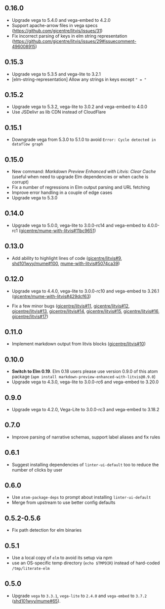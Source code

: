 ## 0.16.0

- Upgrade vega to 5.4.0 and vega-embed to 4.2.0
- Support apache-arrow files in vega specs (https://github.com/gicentre/litvis/issues/31)
- Fix incorrect parsing of keys in elm string representation (https://github.com/gicentre/litvis/issues/29#issuecomment-496008915)

## 0.15.3

- Upgrade vega to 5.3.5 and vega-lite to 3.2.1
- \[elm-string-representation] Allow any strings in keys except `" = "`

## 0.15.2

- Upgrade vega to 5.3.2, vega-lite to 3.0.2 and vega-embed to 4.0.0
- Use JSDelivr as lib CDN instead of CloudFlare

## 0.15.1

- Downgrade vega from 5.3.0 to 5.1.0 to avoid `Error: Cycle detected in dataflow graph`

## 0.15.0

- New command: _Markdown Preview Enhanced with Litvis: Clear Cache_ (useful when need to upgrade Elm dependencies or when cache is corrupt)
- Fix a number of regressions in Elm output parsing and URL fetching
- Improve error handling in a couple of edge cases
- Upgrade vega to 5.3.0

## 0.14.0

- Upgrade vega to 5.0.0, vega-lite to 3.0.0-rc14 and vega-embed to 4.0.0-rc1 ([gicentre/mume-with-litvis#11bc9651](https://github.com/gicentre/mume-with-litvis/commit/11bc96514feedadd7e125398f3fee3fc5ff3a630))

## 0.13.0

- Add ability to highlight lines of code ([gicentre/litvis#9](https://github.com/gicentre/litvis/issues/9), [shd101wyy/mume#100](https://github.com/shd101wyy/mume/pull/100), [mume-with-litvis#5074ca39](https://github.com/gicentre/mume-with-litvis/commit/5074ca39a24ff86ef8ddc63c35f33b212e2da984))

## 0.12.0

- Upgrade vega to 4.4.0, vega-lite to 3.0.0-rc10 and vega-embed to 3.26.1 ([gicentre/mume-with-litvis#429dcf63](https://github.com/gicentre/mume-with-litvis/commit/429dcf6370191cfc8b421923a6283d4f7bdc7625))

- Fix a few minor bugs ([gicentre/litvis#11](https://github.com/gicentre/litvis/issue/11),
  [gicentre/litvis#12](https://github.com/gicentre/litvis/issue/12),
  [gicentre/litvis#13](https://github.com/gicentre/litvis/issue/13),
  [gicentre/litvis#14](https://github.com/gicentre/litvis/issue/14),
  [gicentre/litvis#15](https://github.com/gicentre/litvis/issue/15),
  [gicentre/litvis#16](https://github.com/gicentre/litvis/issue/16),
  [gicentre/litvis#17](https://github.com/gicentre/litvis/issue/17))

## 0.11.0

- Implement markdown output from litvis blocks ([gicentre/litvis#10](https://github.com/gicentre/litvis/pull/10))

## 0.10.0

- **Switch to Elm 0.19**. Elm 0.18 users please use version 0.9.0 of this atom package (`apm install markdown-preview-enhanced-with-litvis@0.9.0`)
- Upgrade vega to 4.3.0, vega-lite to 3.0.0-rc6 and vega-embed to 3.20.0

## 0.9.0

- Upgrade vega to 4.2.0, Vega-Lite to 3.0.0-rc3 and vega-embed to 3.18.2

## 0.7.0

- Improve parsing of narrative schemas, support label aliases and fix rules

## 0.6.1

- Suggest installing dependencies of `linter-ui-default` too to reduce the number of clicks by user

## 0.6.0

- Use `atom-package-deps` to prompt about installing `linter-ui-default`
- Merge from upstream to use better config defaults

## 0.5.2-0.5.6

- Fix path detection for elm binaries

## 0.5.1

- Use a local copy of `elm` to avoid its setup via npm
- use an OS-specific temp directory (`echo $TMPDIR`) instead of hard-coded `/tmp/literate-elm`

## 0.5.0

- Upgrade `vega` to `3.3.1`, `vega-lite` to `2.4.0` and `vega-embed` to `3.7.2` ([shd101wyy/mume#65](https://github.com/shd101wyy/mume/pull/65)).
